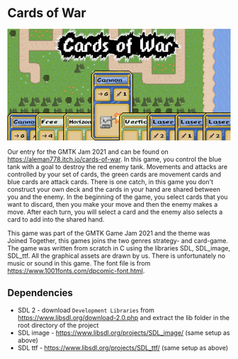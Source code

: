 # Cards of War
![cover.png](https://raw.githubusercontent.com/Aleman778/Cards-of-War/main/cover.png)

Our entry for the GMTK Jam 2021 and can be found on https://aleman778.itch.io/cards-of-war.
In this game, you control the blue tank with a goal to destroy the red enemy tank. Movements and attacks are controlled by your set of cards, the green cards are movement cards and blue cards are attack cards. There is one catch, in this game you don't construct your own deck and the cards in your hand are shared between you and the enemy. In the beginning of the game, you select cards that you want to discard, then you make your move and then the enemy makes a move. After each turn, you will select a card and the enemy also selects a card to add into the shared hand.

This game was part of the GMTK Game Jam 2021 and the theme was Joined Together, this games joins the two genres strategy- and card-game. The game was written from scratch in C using the libraries SDL, SDL_image, SDL_ttf. All the graphical assets are drawn by us. There is unfortunately no music or sound in this game. The font file is from https://www.1001fonts.com/dpcomic-font.html.

## Dependencies
- SDL 2 - download `Development Libraries` from https://www.libsdl.org/download-2.0.php and extract the lib folder in the root directory of the project
- SDL image - https://www.libsdl.org/projects/SDL_image/ (same setup as above)
- SDL ttf - https://www.libsdl.org/projects/SDL_ttf/ (same setup as above)
